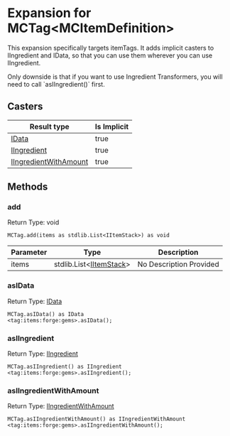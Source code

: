 # Expansion for MCTag&lt;MCItemDefinition&gt;

This expansion specifically targets itemTags.
 It adds implicit casters to IIngredient and IData, so that you can use them wherever you can use IIngredient.
 <p>
 Only downside is that if you want to use Ingredient Transformers, you will need to call `asIIngredient()` first.

## Casters

| Result type | Is Implicit |
|-------------|-------------|
| [IData](/vanilla/api/data/IData) | true |
| [IIngredient](/vanilla/api/items/IIngredient) | true |
| [IIngredientWithAmount](/vanilla/api/items/IIngredientWithAmount) | true |

## Methods

### add

Return Type: void

```zenscript
MCTag.add(items as stdlib.List<IItemStack>) as void
```
| Parameter | Type | Description |
|-----------|------|-------------|
| items | stdlib.List&lt;[IItemStack](/vanilla/api/items/IItemStack)&gt; | No Description Provided |

### asIData

Return Type: [IData](/vanilla/api/data/IData)

```zenscript
MCTag.asIData() as IData
<tag:items:forge:gems>.asIData();
```
### asIIngredient

Return Type: [IIngredient](/vanilla/api/items/IIngredient)

```zenscript
MCTag.asIIngredient() as IIngredient
<tag:items:forge:gems>.asIIngredient();
```
### asIIngredientWithAmount

Return Type: [IIngredientWithAmount](/vanilla/api/items/IIngredientWithAmount)

```zenscript
MCTag.asIIngredientWithAmount() as IIngredientWithAmount
<tag:items:forge:gems>.asIIngredientWithAmount();
```

